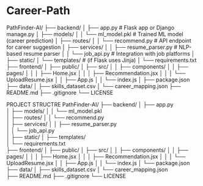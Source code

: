# Career-Path
PathFinder-AI/
├── backend/
│   ├── app.py  # Flask app or Django manage.py
│   ├── models/
│   │   └── ml_model.pkl  # Trained ML model (career prediction)
│   ├── routes/
│   │   └── recommend.py  # API endpoint for career suggestion
│   ├── services/
│   │   ├── resume_parser.py  # NLP-based resume parser
│   │   └── job_api.py  # Integration with job platforms
│   ├── static/
│   └── templates/  # (if Flask uses Jinja)
│   └── requirements.txt
├── frontend/
│   ├── public/
│   ├── src/
│   │   ├── components/
│   │   ├── pages/
│   │   │   ├── Home.jsx
│   │   │   ├── Recommendation.jsx
│   │   │   └── UploadResume.jsx
│   │   ├── App.js
│   │   └── index.js
│   ├── package.json
├── data/
│   ├── skills_dataset.csv
│   └── career_mapping.json
├── README.md
├── .gitignore
└── LICENSE

PROJECT STRUCTRE
PathFinder-AI/
├── backend/
│   ├── app.py                 
│   ├── models/
│   │   └── ml_model.pkl       
│   ├── routes/
│   │   └── recommend.py        
│   ├── services/
│   │   ├── resume_parser.py    
│   │   └── job_api.py          
│   ├── static/
│   ├── templates/             
│   └── requirements.txt       
├── frontend/
│   ├── public/
│   ├── src/
│   │   ├── components/
│   │   ├── pages/
│   │   │   ├── Home.jsx
│   │   │   ├── Recommendation.jsx
│   │   │   └── UploadResume.jsx
│   │   ├── App.js
│   │   └── index.js
│   └── package.json           
├── data/
│   ├── skills_dataset.csv
│   └── career_mapping.json    
├── README.md
├── .gitignore
└── LICENSE
